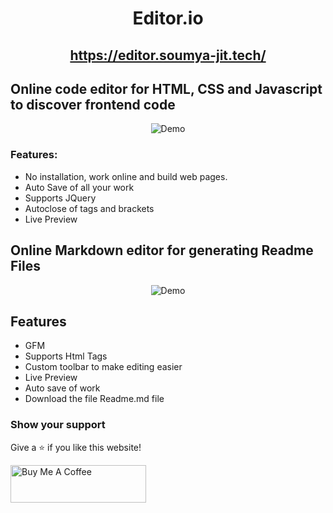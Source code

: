 <div align="center">

# Editor.io
## https://editor.soumya-jit.tech/

</div>

## Online code editor for HTML, CSS and Javascript to discover frontend code

<div align="center">
  <img alt="Demo" src="./src/Assets/web.gif"/>
</div>

### Features:

- No installation, work online and build web pages.
- Auto Save of all your work
- Supports JQuery
- Autoclose of tags and brackets
- Live Preview

## Online Markdown editor for generating Readme Files

<div align="center">
  <img alt="Demo" src="./src/Assets/markdown.gif"/>
</div>

## Features

- GFM
- Supports Html Tags
- Custom toolbar to make editing easier
- Live Preview
- Auto save of work
- Download the file Readme.md file

### Show your support

Give a ⭐ if you like this website!

<a href="https://www.buymeacoffee.com/lioncoder8" target="_blank"><img src="https://cdn.buymeacoffee.com/buttons/v2/default-violet.png" alt="Buy Me A Coffee" height= "60px" width= "217px" ></a>
